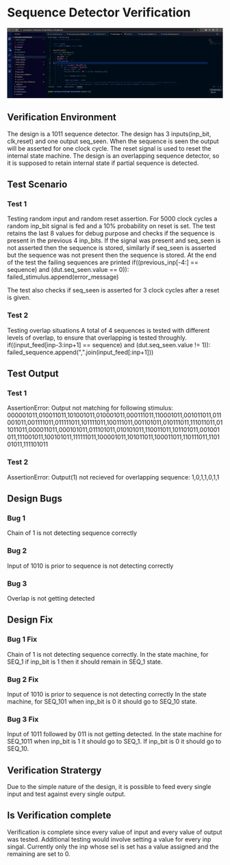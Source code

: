 # Sequence Detector Verification

![](https://github.com/vyomasystems-lab/challenges-KevinPrakash/blob/master/Capture.JPG)

## Verification Environment
 
The design is a 1011 sequence detector. The design has 3 inputs(inp_bit, clk,reset) and one output seq_seen. When the sequence is seen the output will be asserted for one clock cycle. The reset signal is used to reset the internal state machine. The design is an overlapping sequence detector, so it is supposed to retain internal state if partial sequence is detected.

 ## Test Scenario

### Test 1
Testing random input and random reset assertion.
For 5000 clock cycles a random inp_bit signal is fed and a 10% probability on reset is set. The test retains the last 8 values for debug purpose and checks if the sequence is present in the previous 4 inp_bits. If the signal was present and seq_seen is not asserted then the sequence is stored, similarly if seq_seen is asserted but the sequence was not present then the sequence is stored.
At the end of the test the failing sequences are printed
        if((previous_inp[-4:] == sequence) and (dut.seq_seen.value == 0)):
                failed_stimulus.append(error_message)

The test also checks if seq_seen is asserted for 3 clock cycles after a reset is given.

### Test 2
Testing overlap situations
A total of 4 sequences is tested with different levels of overlap, to ensure that overlapping is tested throughly.
            if((input_feed[inp-3:inp+1] == sequence) and (dut.seq_seen.value != 1)):
                failed_sequence.append(",".join(input_feed[:inp+1]))


## Test Output

### Test 1

AssertionError: Output not matching for following stimulus: 000001011,010011011,101001011,010001011,000111011,110001011,001011011,011001011,001111011,011111011,101111011,100111011,001101011,010111011,111011011,011011011,000011011,000101011,011101011,010101011,110011011,101101011,001001011,111001011,100101011,111111011,100001011,101011011,100011011,110111011,110101011,111101011

 ### Test 2

AssertionError: Output(1) not recieved for overlapping sequence: 1,0,1,1,0,1,1

## Design Bugs

### Bug 1
Chain of 1 is not detecting sequence correctly

### Bug 2
Input of 1010 is prior to sequence is not detecting correctly


### Bug 3
Overlap is not getting detected

## Design Fix

### Bug 1 Fix

Chain of 1 is not detecting sequence correctly.
In the state machine, for SEQ_1 if inp_bit is 1 then it should remain in SEQ_1 state.

### Bug 2 Fix

Input of 1010 is prior to sequence is not detecting correctly
In the state machine, for SEQ_101 when inp_bit is 0 it should go to SEQ_10 state.

### Bug 3 Fix

Input of 1011 followed by 011 is not getting detected.
In the state machine for SEQ_1011 when inp_bit is 1 it should go to SEQ_1. If inp_bit is 0 it should go to SEQ_10.

## Verification Stratergy

Due to the simple nature of the design, it is possible to feed every single input and test against every single output. 

## Is Verification complete

Verification is complete since every value of input and every value of output was tested. Additional testing would involve setting a value for every inp singal. Currently only the inp whose sel is set has a value assigned and the remaining are set to 0.
